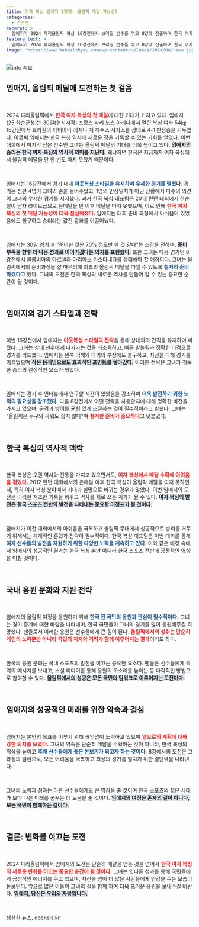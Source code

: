 ```yaml
---
title: 여자 복싱 임애지 8강행! 올림픽 메달 가능성?
categories:
  - 스포츠
excerpt: >
  임애지가 2024 파리올림픽 복싱 16강전에서 브라질 선수를 꺾고 8강에 진출하며 한국 여자 복싱의 첫 메달에 한 발짝 다가섰다. 그녀는 다음달 2일 결전을 앞두고 철저한 준비를 다짐하고 있다!
feature_text: >
  임애지가 2024 파리올림픽 복싱 16강전에서 브라질 선수를 꺾고 8강에 진출하며 한국 여자 복싱의 첫 메달에 한 발짝 다가섰다. 그녀는 다음달 2일 결전을 앞두고 철저한 준비를 다짐하고 있다!
image: 'https://www.behealthy4u.com/wp-content/uploads/2024/06/news.jpg'
---
```


<p><img src="https://www.behealthy4u.com/wp-content/uploads/2024/06/news.jpg" alt="info 속보" /></p>

<h2 data-ke-size="size26">임애지, 올림픽 메달에 도전하는 첫 걸음</h2>

<p data-ke-size="size16">&nbsp;</p>

<p>2024 파리올림픽에서 <b><span style="color: #ee2323;">한국 여자 복싱의 첫 메달</span></b>에 대한 기대가 커지고 있다. 임애지(25·화순군청)는 30일(현지시각) 프랑스 파리 노스 아레나에서 열린 복싱 여자 54㎏ 16강전에서 브라질의 타티아나 레지나 지 헤수스 샤가스를 상대로 4-1 판정승을 거두었다. 이로써 임애지는 한국 복싱 역사에 새로운 장을 기록할 수 있는 기회를 얻었다. 이번 대회에서 마지막 남은 선수인 그녀는 올림픽 메달의 기대를 더욱 높이고 있다. <b><span style="background-color: #21538527;">임애지의 승리는 한국 여자 복싱의 역사적 의미를 지닌다.</span></b> 왜냐하면 한국은 지금까지 여자 복싱에서 올림픽 메달을 단 한 번도 따지 못했기 때문이다.</p>

<p data-ke-size="size16">&nbsp;</p>

<p>임애지는 16강전에서 경기 내내 <b><span style="color: #1a5490;">아웃복싱 스타일을 유지하며 우세한 경기를 펼쳤다.</span></b> 경기는 심판 4명이 그녀의 손을 들어주었고, 1명의 만장일치가 아닌 상황에서 다수의 의견이 그녀의 우세한 경기를 지지했다. 과거 한국 복싱 대표팀은 2012 런던 대회에서 한순철이 남자 라이트급으로 은메달을 딴 이후 메달을 따지 못했으며, 이로 인해 <b><span style="color: #ee2323;">한국 여자 복싱의 첫 메달 가능성이 더욱 절실해졌다.</span></b> 임애지는 대회 준비 과정에서 아쉬움이 있었음에도 불구하고 승리라는 값진 결과를 이끌어냈다.</p>

<p data-ke-size="size16">&nbsp;</p>

<p>임애지는 30일 경기 후 “준비한 것은 70% 정도만 한 것 같다”는 소감을 전하며, <b><span style="background-color: #21538527;">준비 부족을 향후 더 나은 성과로 이어가겠다는 의지를 표현했다.</span></b> 또한 그녀는 다음 경기인 8강전에서 콜롬비아의 마르셀라 아리아스 카스타네다를 상대해야 할 예정이다. 그녀는 올림픽에서의 준비과정을 잘 마무리해 최초의 올림픽 메달을 따낼 수 있도록 <b><span style="color: #1a5490;">철저히 준비하겠다</span></b>고 했다. 그녀의 도전은 한국 복싱의 새로운 역사를 만들어 갈 수 있는 중요한 순간이 될 것이다.</p>

<p data-ke-size="size16">&nbsp;</p>

<h2 data-ke-size="size26">임애지의 경기 스타일과 전략</h2>

<p data-ke-size="size16">&nbsp;</p>

<p>이번 16강전에서 임애지는 <b><span style="color: #ee2323;">아웃복싱 스타일의 전략</span></b>을 통해 상대와의 간격을 유지하며 싸웠다. 그녀는 상대 선수에게 다가가는 것을 최소화하고, 빠른 발놀림과 정확한 타격으로 경기를 리드했다. 임애지는 왼쪽 어깨와 다리의 부상에도 불구하고, 최선을 다해 경기를 이끌었으며 <b><span style="background-color: #21538527;">작은 움직임으로도 효과적인 포인트를 쌓아갔다.</span></b> 이러한 전략은 그녀가 취득한 승리의 결정적인 요소가 되었다.</p>

<p data-ke-size="size16">&nbsp;</p>

<p>임애지는 경기 후 인터뷰에서 연구할 시간이 있었음을 강조하며 <b><span style="color: #1a5490;">더욱 발전하기 위한 노력의 필요성을 강조했다.</span></b> 다음 8강전에서 어떤 전략을 사용할지에 대해 명확한 비전을 가지고 있으며, 공격과 방어를 균형 있게 조절하는 것이 필수적이라고 밝혔다. 그녀는 “올림픽은 누구와 싸워도 쉽지 않다”며 <b><span style="color: #ee2323;">철저한 준비가 중요하다</span></b>고 덧붙였다. </p>

<p data-ke-size="size16">&nbsp;</p>

<h2 data-ke-size="size26">한국 복싱의 역사적 맥락</h2>

<p data-ke-size="size16">&nbsp;</p>

<p>한국 복싱은 오랜 역사와 전통을 가지고 있으면서도, <b><span style="color: #ee2323;">여자 복싱에서 메달 수확에 어려움을 겪었다.</span></b> 2012 런던 대회에서의 은메달 이후 한국 복싱이 올림픽 메달을 따지 못하면서, 특히 여자 복싱 분야에서 기대가 실망으로 바뀌는 경우가 많았다. 이번 임애지의 도전은 이러한 저조한 기록을 바꾸고 역사를 새로 쓰는 계기가 될 수 있다. <b><span style="background-color: #21538527;">여자 복싱의 발전은 한국 스포츠 전반의 발전을 나타내는 중요한 이정표가 될 것이다.</span></b></p>

<p data-ke-size="size16">&nbsp;</p>

<p>임애지가 이전 대회에서의 아쉬움을 극복하고 올림픽 무대에서 성공적으로 승리를 거두기 위해서는 체계적인 훈련과 전략이 필수적이다. 한국 복싱 대표팀은 이번 대회를 통해 <b><span style="color: #1a5490;">여자 선수들의 발전을 지원하기 위한 다양한 노력을 계속하고 있다.</span></b> 이와 같은 배경 속에서 임애지의 성공적인 결과는 한국 복싱 뿐만 아니라 한국 스포츠 전반에 긍정적인 영향을 미칠 것이다.</p>

<p data-ke-size="size16">&nbsp;</p>

<h2 data-ke-size="size26">국내 응원 문화와 지원 전략</h2>

<p data-ke-size="size16">&nbsp;</p>

<p>임애지의 올림픽 여정을 응원하기 위해 <b><span style="color: #1a5490;">한국 전 국민의 응원과 관심이 필수적이다.</span></b> 그녀는 경기 중계에 대한 바람을 나타내며, 한국 국민들이 그녀의 경기를 많이 응원해주길 희망했다. 팬들로서 이러한 응원은 선수들에게 큰 힘이 된다. <b><span style="color: #ee2323;">올림픽에서의 성취는 단순히 개인의 노력뿐만 아니라 국민의 지지와 격려가 함께 이루어지는 결과</span></b>이기도 하다.</p>

<p data-ke-size="size16">&nbsp;</p>

<p>한국의 응원 문화는 국내 스포츠의 발전을 이끄는 중요한 요소다. 팬들은 선수들에게 격려의 메시지를 보내고, 소셜 미디어를 통해 응원의 목소리를 높이는 등 다각적인 방법으로 참여할 수 있다. <b><span style="background-color: #21538527;">올림픽에서의 성공은 모든 국민의 팀워크로 이루어지는 도전이다.</span></b></p>

<p data-ke-size="size16">&nbsp;</p>

<h2 data-ke-size="size26">임애지의 성공적인 미래를 위한 약속과 결심</h2>

<p data-ke-size="size16">&nbsp;</p>

<p>임애지는 본인의 목표를 이루기 위해 끊임없이 노력하고 있으며 <b><span style="color: #ee2323;">앞으로의 계획에 대해 강한 의지를 보였다.</span></b> 그녀의 약속은 단순히 메달을 수확하는 것이 아니라, 한국 복싱의 위상을 높이고 <b><span style="color: #1a5490;">후배 선수들에게 좋은 본보기가 되고자 하는 것이다.</span></b> 8강에서의 도전은 그 과정의 일환으로, 모든 어려움을 극복하고 최상의 경기를 펼치기 위한 결단력을 나타낸다.</p>

<p data-ke-size="size16">&nbsp;</p>

<p>그녀의 노력과 성과는 다른 선수들에게도 큰 영감을 줄 것이며 한국 스포츠의 젊은 세대가 보다 나은 미래를 꿈꾸는 데 도움을 줄 것이다. <b><span style="background-color: #21538527;">임애지의 여정은 혼자의 길이 아니다, 모든 국민이 함께하는 길이다.</span></b></p>

<p data-ke-size="size16">&nbsp;</p>

<h2 data-ke-size="size26">결론: 변화를 이끄는 도전</h2>

<p data-ke-size="size16">&nbsp;</p>

<p>2024 파리올림픽에서 임애지의 도전은 단순히 메달을 얻는 것을 넘어서 <b><span style="color: #ee2323;">한국 여자 복싱의 새로운 변화를 이끄는 중요한 순간이 될 것이다.</span></b> 그녀는 잇따른 성과를 통해 국민들에게 긍정적인 에너지를 주고 있으며, 자신을 넘어 더 많은 사람들에게 영감을 주는 모습이 돋보인다. 앞으로 많은 이들이 그녀의 길을 함께 하며 더욱 뜨거운 응원을 보내주길 바란다. <b><span style="background-color: #21538527;">임애지, 당신은 우리의 자랑입니다.</span></b></p>

<p data-ke-size="size16">&nbsp;</p>
생생한 뉴스, <a href="https://opensis.kr" rel="dofollow">opensis.kr</a>


